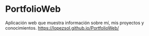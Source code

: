 ﻿# PortfolioWeb
Aplicación web que muestra información sobre mí, mis proyectos y conocimientos.
https://lopezsol.github.io/PortfolioWeb/
